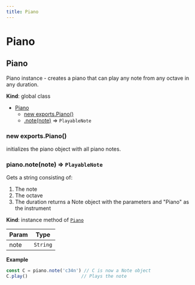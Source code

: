 ```yaml
---
title: Piano
---
```


# Piano

<a name="Piano"></a>

## Piano
Piano instance - creates a piano that can play any note from any octave in any duration.

**Kind**: global class  

* [Piano](#Piano)
    * [new exports.Piano()](#new_Piano_new)
    * [.note(note)](#Piano+note) ⇒ <code>PlayableNote</code>

<a name="new_Piano_new"></a>

### new exports.Piano()
initializes the piano object with all piano notes.

<a name="Piano+note"></a>

### piano.note(note) ⇒ <code>PlayableNote</code>
Gets a string consisting of:
1. The note
2. The octave
3. The duration
returns a Note object with the parameters and "Piano" as the instrument

**Kind**: instance method of [<code>Piano</code>](#Piano)  

| Param | Type |
| --- | --- |
| note | <code>String</code> | 

**Example**  
```js
const C = piano.note('c34n') // C is now a Note object
C.play()                    // Plays the note
```
